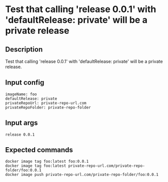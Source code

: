 # Test that calling 'release 0.0.1' with 'defaultRelease: private' will be a private release

## Description

Test that calling 'release 0.0.1' with 'defaultRelease: private' will be a private release.

## Input config

    imageName: foo
    defaultRelease: private
    privateRepoUrl: private-repo-url.com
    privateRepoFolder: private-repo-folder

## Input args

    release 0.0.1

## Expected commands

    docker image tag foo:latest foo:0.0.1
    docker image tag foo:latest private-repo-url.com/private-repo-folder/foo:0.0.1
    docker image push private-repo-url.com/private-repo-folder/foo:0.0.1
